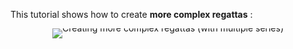 This tutorial shows how to create **more complex regattas** :

<div style="text-align: center; line-height: 0;">
  <a href="https://vimeo.com/634988326" target="_blank">
    <img src="https://i.vimeocdn.com/video/1277334038-e9c29f5bf85d54076b7aacb78786efdc39b079d048a97f71a?f=webp&region=us" alt="Creating more complex regattas (with multiple series)" style="display: inline-block;">
  </a>
  <div style="line-height: normal; margin-top: -18em; margin-bottom: 16em">
    <a href="https://vimeo.com/634988326" target="_blank" style="
      display: inline-block;
      vertical-align: middle;
      background-color: #007BFF;
      color: white;
      padding: 10px 20px;
      border-radius: 4px;
      text-decoration: none;
      font-weight: bold;
    ">Watch the Video</a>
  </div>
  <br><br><br>